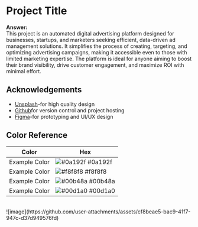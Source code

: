 
# Project Title

**Answer:**  
This project is an automated digital advertising platform designed for businesses, startups, and marketers seeking efficient, data-driven ad management solutions. It simplifies the process of creating, targeting, and optimizing advertising campaigns, making it accessible even to those with limited marketing expertise. The platform is ideal for anyone aiming to boost their brand visibility, drive customer engagement, and maximize ROI with minimal effort.


## Acknowledgements

 - [Unsplash](https://unsplash.com/)-for high quality design
 - [Github](https://github.com)for version control and project hosting
 - [Figma](https://figma.com)-for prototyping and UI/UX design

## Color Reference

| Color             | Hex                                                                |
| ----------------- | ------------------------------------------------------------------ |
| Example Color | ![#0a192f](https://via.placeholder.com/10/0a192f?text=+) #0a192f |
| Example Color | ![#f8f8f8](https://via.placeholder.com/10/f8f8f8?text=+) #f8f8f8 |
| Example Color | ![#00b48a](https://via.placeholder.com/10/00b48a?text=+) #00b48a |
| Example Color | ![#00d1a0](https://via.placeholder.com/10/00b48a?text=+) #00d1a0 |

<br>
![image](https://github.com/user-attachments/assets/cf8beae5-bac9-41f7-947c-d37d949576fd)




